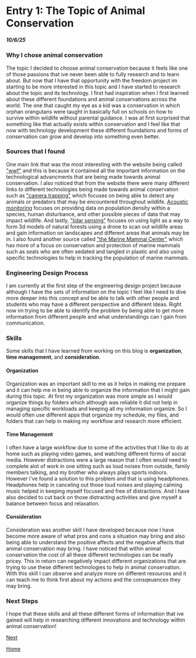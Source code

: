 # Entry 1: The Topic of Animal Conservation 
##### 10/6/25

### Why I chose animal conservation 

The topic I decided to choose animal conservation because it feels like one of those passions that ive never been able to fully research and to learn about. But now that I have that opportunity with the freedom project im starting to be more interested in this topic and I have started to research about the topic and its technology. I first had inspiration when I first learned about these different foundations and animal conservations across the world. The one that caught my eye as a kid was a conservation in which orphan orangutans were taught in basically full on schools on how to survive within wildlife without parental guidance. I was at first surprised that something like that actually exists within conservation and I feel like that now with technology development these different foundations and forms of conservation can grow and develop into something even better. 

### Sources that I found 

One main link that was the most interesting with the website being called ["wwf"](https://www.wwf.org.uk/project/conservationtechnology) and this is because it contained all the important information on the technological advancments that are being made towards animal conservation. I also noticed that from the website there were many different links to different technologies being made towards animal conservation such as ["camera trapping"](https://www.wwf.org.uk/project/conservationtechnology/camera-trap) which focuses on being able to detect any animals or predators that may be encountered throughout wildlife. [Acoustic monitoring](https://www.wwf.org.uk/project/conservationtechnology/acoustic-monitoring) focuses on providing data on population density within a species, human disturbance, and other possible pieces of data that may impact wildlife. And lastly, ["lidar sensing"](https://www.wwf.org.uk/project/conservationtechnology/lidar) focuses on using light as a way to form 3d models of natural forests using a drone to scan out wildlife areas and gain information on landscapes and different areas that animals may be in. I also found another source called ["the Marine Mammal Center"](https://www.marinemammalcenter.org/news/conservation-technology-5-innovations-in-ocean-health) which has more of a focus on conservation and protection of marine mammals such as seals who are often sedated and tangled in plastic and also using specific technologies to help in tracking the population of marine mammals.   

### Engineering Design Process 
I am currently at the first step of the engineering design project because although I have the sets of information on the topic I feel like I need to dive more deeper into this concept and be able to talk with other people and students who may have a different perspective and different Ideas. Right now im trying to be able to identify the problem by being able to get more information from different people and what understandings can I gain from communication.

### Skills 

Some skills that I have learned from working on this blog is **organization**, **time management**, and **consideration**.

#### Organization
Organization was an important skill to me as it helps in making me prepare and it can help me in being able to organize the information that I might gain during this topic. At first my organization was more simple as I would organize things by folders which although was reliable it did not help in managing specific workloads and keeping all my information organize. So I would often use different apps that organize my schedule, my files, and folders that can help in making my workflow and research more efficient. 

#### Time Management
I often have a large workflow due to some of the activities that I like to do at home such as playing video games, and watching different forms of social media. However distractions were a large reason that I often would need to complete alot of work in one sitting such as loud noises from outside, family members talking, and my brother who always plays sports indoors. However i've found a solution to this problem and that is using headphones. Headphones help in canceling out those loud noises and playing calming music helped in keeping myself focused and free of distractions. And I have also decided to cut back on those distracting activities and give myself a balance between focus and relaxation. 

#### Consideration 
Consideration was another skill I have developed because now I have become more aware of what pros and cons a situation may bring and also being able to understand the positive affects and the negative affects that animal conservation may bring. I have noticed that within animal conservation the cost of all these different technologies can be really pricey. This in return can negatively impact different organizations that are trying to use these different technologies to help in animal conservation. With this skill I can observe and analyze more on different resources and it can teach me to think first about my actions and the consqeuences they may bring. 

### Next Steps 

I hope that these skills and all these different forms of information that ive gained will help in researching different innovations and technology within animal conservation!

[Next](entry02.md)

[Home](../README.md)
